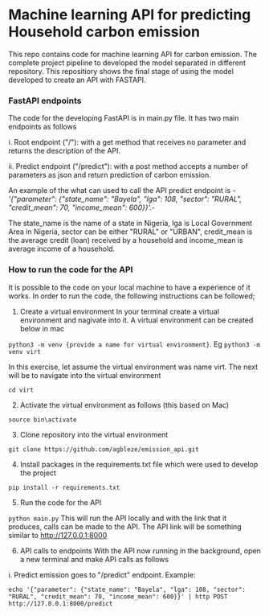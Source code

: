 # Machine learning API for predicting Household carbon emission 
This repo contains code for machine learning API for carbon emission. The complete project pipeline to developed the model separated in different repository. This repositiory shows the final stage of using the model developed to create an API with FASTAPI.


### FastAPI endpoints
The code for the developing FastAPI is in main.py file. It has two main endpoints as follows


i. Root endpoint ("/"): with a get method that receives no parameter and returns the description of the API.


ii. Predict endpoint ("/predict"): with a post method accepts a number of parameters as json and return prediction of carbon emission. 

An example of the what can used to call the API predict endpoint is -*'{"parameter": {"state_name": "Bayela", "lga": 108, "sector": "RURAL", "credit_mean": 70, "income_mean": 600}}'.*-

The state_name is the name of a state in Nigeria, lga is Local Government Area in Nigeria, sector can be either "RURAL" or "URBAN", credit_mean is the average credit (loan) received by a household and income_mean is average income of a household.


### How to run the code for the API
It is possible to the code on your local machine to have a experience of it works. In order to run the code, the following instructions can be followed;


1. Create a virtual environment 
In your terminal create a virtual environment and nagivate into it. A virtual environment can be created below in mac

  ```python3 -m venv {provide a name for virtual environment}```. Eg  ```python3 -m venv virt```
  
In this exercise, let assume the virtual environment was name virt. The next will be to navigate into the virtual environment

  ```cd virt ```
  
  
 
 2. Activate the virtual environment as follows (this based on Mac)
  
   ```source bin\activate ```



3. Clone repository into the virtual environment


```git clone https://github.com/agbleze/emission_api.git```



4. Install packages in the requirements.txt file which were used to develop the project

```pip install -r requirements.txt```



5. Run the code for the API 

```python main.py```
This will run the API locally and with the link that it produces, calls can be made to the API. The API link will be something similar to http://127.0.0.1:8000   



6. API calls to endpoints
With the API now running in the background, open a new terminal and make API calls as follows


i. Predict emission goes to "/predict" endpoint.  Example:

```echo '{"parameter": {"state_name": "Bayela", "lga": 108, "sector": "RURAL", "credit_mean": 70, "income_mean": 600}}' | http POST http://127.0.0.1:8000/predict```




